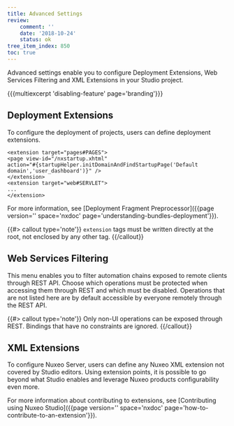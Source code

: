 ```yaml
---
title: Advanced Settings
review:
    comment: ''
    date: '2018-10-24'
    status: ok
tree_item_index: 850
toc: true
---
```

Advanced settings enable you to configure Deployment Extensions, Web Services Filtering and XML Extensions in your Studio project.

{{{multiexcerpt 'disabling-feature' page='branding'}}}

## Deployment Extensions

To configure the deployment of projects, users can define deployment extensions.

```
<extension target="pages#PAGES">
<page view-id="/nxstartup.xhtml"
action="#{startupHelper.initDomainAndFindStartupPage('Default domain','user_dashboard')}" />
</extension>
<extension target="web#SERVLET">
...
</extension>
```

For more information, see [Deployment Fragment Preprocessor]({{page version='' space='nxdoc' page='understanding-bundles-deployment'}}).

{{#> callout type='note'}}
`extension` tags must be written directly at the root, not enclosed by any other tag.
{{/callout}}

## Web Services Filtering

This menu enables you to filter automation chains exposed to remote clients through REST API. Choose which operations must be protected when accessing them through REST and which must be disabled.
Operations that are not listed here are by default accessible by everyone remotely through the REST API.

{{#> callout type='note'}}
Only non-UI operations can be exposed through REST. Bindings that have no constraints are ignored.
{{/callout}}

## XML Extensions

To configure Nuxeo Server, users can define any Nuxeo XML extension not covered by Studio editors. Using extension points, it is possible to go beyond what Studio enables and leverage Nuxeo products configurability even more.

For more information about contributing to extensions, see [Contributing using Nuxeo Studio]({{page version='' space='nxdoc' page='how-to-contribute-to-an-extension'}}).
